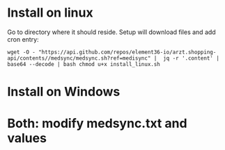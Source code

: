 # Install on linux

Go to directory where it should reside.
Setup will download files and add cron entry:


`
wget -O - "https://api.github.com/repos/element36-io/arzt.shopping-api/contents//medsync/medsync.sh?ref=medisync" |  jq -r '.content' | base64 --decode | bash
chmod u+x install_linux.sh
`




# Install on Windows


# Both: modify medsync.txt and values

